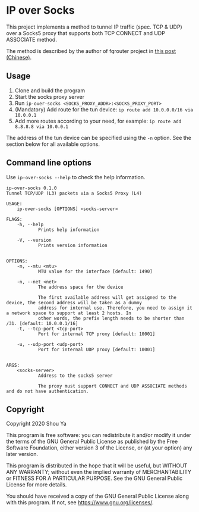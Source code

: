 # IP over Socks

This project implements a method to tunnel IP traffic (spec. TCP & UDP) over a
Socks5 proxy that supports both TCP CONNECT and UDP ASSOCIATE method.

The method is described by the author of fqrouter project in [this post (Chinese)](https://fqrouter.tumblr.com/post/51474945203/socks%E4%BB%A3%E7%90%86%E8%BD%ACvpn).

## Usage

1. Clone and build the program
2. Start the socks proxy server
3. Run `ip-over-socks <SOCKS_PROXY_ADDR>:<SOCKS_PROXY_PORT>`
4. (Mandatory) Add route for the tun device:
  `ip route add 10.0.0.0/16 via 10.0.0.1`
5. Add more routes according to your need, for example:
  `ip route add 8.8.8.8 via 10.0.0.1`

The address of the tun device can be specified using the `-n` option. See the section below for all available options.

## Command line options

Use `ip-over-socks --help` to check the help information.

    ip-over-socks 0.1.0
    Tunnel TCP/UDP (L3) packets via a Socks5 Proxy (L4)

    USAGE:
        ip-over-socks [OPTIONS] <socks-server>

    FLAGS:
        -h, --help
                Prints help information

        -V, --version
                Prints version information


    OPTIONS:
        -m, --mtu <mtu>
                MTU value for the interface [default: 1490]

        -n, --net <net>
                The address space for the device

                The first available address will get assigned to the device, the second address will be taken as a dummy
                address for internal use. Therefore, you need to assign it a network space to support at least 2 hosts. In
                other words, the prefix length needs to be shorter than /31. [default: 10.0.0.1/16]
        -t, --tcp-port <tcp-port>
                Port for internal TCP proxy [default: 10001]

        -u, --udp-port <udp-port>
                Port for internal UDP proxy [default: 10001]


    ARGS:
        <socks-server>
                Address to the socks5 server

                The proxy must support CONNECT and UDP ASSOCIATE methods and do not have authentication.

## Copyright

Copyright 2020 Shou Ya

This program is free software: you can redistribute it and/or modify
it under the terms of the GNU General Public License as published by
the Free Software Foundation, either version 3 of the License, or
(at your option) any later version.

This program is distributed in the hope that it will be useful,
but WITHOUT ANY WARRANTY; without even the implied warranty of
MERCHANTABILITY or FITNESS FOR A PARTICULAR PURPOSE.  See the
GNU General Public License for more details.

You should have received a copy of the GNU General Public License
along with this program.  If not, see <https://www.gnu.org/licenses/>.


